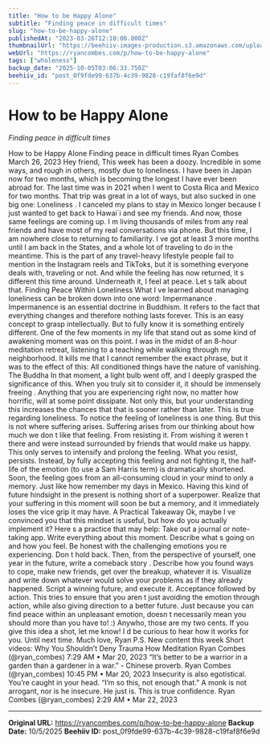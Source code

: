 ```yaml
---
title: "How to be Happy Alone"
subtitle: "Finding peace in difficult times"
slug: "how-to-be-happy-alone"
publishedAt: "2023-03-26T12:10:00.000Z"
thumbnailUrl: "https://beehiiv-images-production.s3.amazonaws.com/uploads/asset/file/46b8a3b3-19c9-43df-b5e5-150f9c5a5225/justin-luebke-BkkVcWUgwEk-unsplash.jpg?t=1679832454"
webUrl: "https://ryancombes.com/p/how-to-be-happy-alone"
tags: ["wholeness"]
backup_date: "2025-10-05T03:06:33.750Z"
beehiiv_id: "post_0f9fde99-637b-4c39-9828-c19faf8f6e9d"
---
```


# How to be Happy Alone

*Finding peace in difficult times*



How to be Happy Alone Finding peace in difficult times Ryan Combes March 26, 2023 Hey friend, This week has been a doozy. Incredible in some ways, and rough in others, mostly due to loneliness. I have been in Japan now for two months, which is becoming the longest I have ever been abroad for. The last time was in 2021 when I went to Costa Rica and Mexico for two months. That trip was great in a lot of ways, but also sucked in one big one: Loneliness . I canceled my plans to stay in Mexico longer because I just wanted to get back to Hawai`i and see my friends. And now, those same feelings are coming up. I m living thousands of miles from any real friends and have most of my real conversations via phone. But this time, I am nowhere close to returning to familiarity. I ve got at least 3 more months until I am back in the States, and a whole lot of traveling to do in the meantime. This is the part of any travel-heavy lifestyle people fail to mention in the Instagram reels and TikToks, but it is something everyone deals with, traveling or not. And while the feeling has now returned, it s different this time around. Underneath it, I feel at peace. Let s talk about that. Finding Peace Within Loneliness What I ve learned about managing loneliness can be broken down into one word: Impermanance . Impermanence is an essential doctrine in Buddhism. It refers to the fact that everything changes and therefore nothing lasts forever. This is an easy concept to grasp intellectually. But to fully know it is something entirely different. One of the few moments in my life that stand out as some kind of awakening moment was on this point. I was in the midst of an 8-hour meditation retreat, listening to a teaching while walking through my neighborhood. It kills me that I cannot remember the exact phrase, but it was to the effect of this: All conditioned things have the nature of vanishing. The Buddha In that moment, a light bulb went off, and I deeply grasped the significance of this. When you truly sit to consider it, it should be immensely freeing . Anything that you are experiencing right now, no matter how horrific, will at some point dissipate. Not only this, but your understanding this increases the chances that that is sooner rather than later. This is true regarding loneliness. To notice the feeling of loneliness is one thing. But this is not where suffering arises. Suffering arises from our thinking about how much we don t like that feeling. From resisting it. From wishing it weren t there and were instead surrounded by friends that would make us happy. This only serves to intensify and prolong the feeling. What you resist, persists. Instead, by fully accepting this feeling and not fighting it, the half-life of the emotion (to use a Sam Harris term) is dramatically shortened. Soon, the feeling goes from an all-consuming cloud in your mind to only a memory. Just like how remember my days in Mexico. Having this kind of future hindsight in the present is nothing short of a superpower. Realize that your suffering in this moment will soon be but a memory, and it immediately loses the vice grip it may have. A Practical Takeaway Ok, maybe I ve convinced you that this mindset is useful, but how do you actually implement it? Here s a practice that may help: Take out a journal or note-taking app. Write everything about this moment. Describe what s going on and how you feel. Be honest with the challenging emotions you re experiencing. Don t hold back. Then, from the perspective of yourself, one year in the future, write a comeback story . Describe how you found ways to cope, make new friends, get over the breakup, whatever it is. Visualize and write down whatever would solve your problems as if they already happened. Script a winning future, and execute it. Acceptance followed by action. This tries to ensure that you aren t just avoiding the emotion through action, while also giving direction to a better future. Just because you can find peace within an unpleasant emotion, doesn t necessarily mean you should more than you have to! :) Anywho, those are my two cents. If you give this idea a shot, let me know! I d be curious to hear how it works for you. Until next time. Much love, Ryan P.S. New content this week Short videos: Why You Shouldn’t Deny Trauma How Meditation Ryan Combes (@ryan_combes) 7:29 AM • Mar 20, 2023 “It’s better to be a warrior in a garden than a gardener in a war.” - Chinese proverb. Ryan Combes (@ryan_combes) 10:45 PM • Mar 20, 2023 Insecurity is also egotistical. You’re caught in your head. “I’m so this, not enough that.” A monk is not arrogant, nor is he insecure. He just is. This is true confidence. Ryan Combes (@ryan_combes) 2:29 AM • Mar 22, 2023

---

**Original URL:** https://ryancombes.com/p/how-to-be-happy-alone
**Backup Date:** 10/5/2025
**Beehiiv ID:** post_0f9fde99-637b-4c39-9828-c19faf8f6e9d
